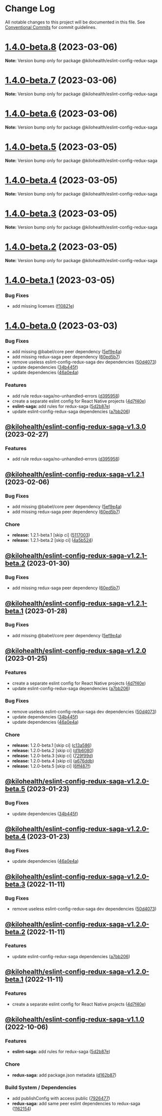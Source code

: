 # Change Log

All notable changes to this project will be documented in this file.
See [Conventional Commits](https://conventionalcommits.org) for commit guidelines.

# [1.4.0-beta.8](https://github.com/kilohealth/eslint-config/compare/v1.4.0-beta.7...v1.4.0-beta.8) (2023-03-06)

**Note:** Version bump only for package @kilohealth/eslint-config-redux-saga

# [1.4.0-beta.7](https://github.com/kilohealth/eslint-config/compare/v1.4.0-beta.6...v1.4.0-beta.7) (2023-03-06)

**Note:** Version bump only for package @kilohealth/eslint-config-redux-saga

# [1.4.0-beta.6](https://github.com/kilohealth/eslint-config/compare/v1.4.0-beta.5...v1.4.0-beta.6) (2023-03-06)

**Note:** Version bump only for package @kilohealth/eslint-config-redux-saga

# [1.4.0-beta.5](https://github.com/kilohealth/eslint-config/compare/v1.4.0-beta.4...v1.4.0-beta.5) (2023-03-05)

**Note:** Version bump only for package @kilohealth/eslint-config-redux-saga

# [1.4.0-beta.4](https://github.com/kilohealth/eslint-config/compare/v1.4.0-beta.3...v1.4.0-beta.4) (2023-03-05)

**Note:** Version bump only for package @kilohealth/eslint-config-redux-saga

# [1.4.0-beta.3](https://github.com/kilohealth/eslint-config/compare/v1.4.0-beta.2...v1.4.0-beta.3) (2023-03-05)

**Note:** Version bump only for package @kilohealth/eslint-config-redux-saga

# [1.4.0-beta.2](https://github.com/kilohealth/eslint-config/compare/v1.4.0-beta.1...v1.4.0-beta.2) (2023-03-05)

**Note:** Version bump only for package @kilohealth/eslint-config-redux-saga

# [1.4.0-beta.1](https://github.com/kilohealth/eslint-config/compare/v1.4.0-beta.0...v1.4.0-beta.1) (2023-03-05)

### Bug Fixes

- add missing licenses ([f10821e](https://github.com/kilohealth/eslint-config/commit/f10821e57be5f959b2f755b8f1c1180798680e07))

# [1.4.0-beta.0](https://github.com/kilohealth/eslint-config/compare/v1.0.0...v1.4.0-beta.0) (2023-03-03)

### Bug Fixes

- add missing @babel/core peer dependency ([5ef9e4a](https://github.com/kilohealth/eslint-config/commit/5ef9e4abf7b68882a3deddbec98f3e908d0813f1))
- add missing redux-saga peer dependency ([60ed5b7](https://github.com/kilohealth/eslint-config/commit/60ed5b79e22cb6f705c6cbf1407c560d27d90c01))
- remove useless eslint-config-redux-saga dev dependencies ([50d4073](https://github.com/kilohealth/eslint-config/commit/50d4073a2ab2e31472546fe2320d6485f1f0b90c))
- update dependencies ([34b445f](https://github.com/kilohealth/eslint-config/commit/34b445f8f970592d9ca0b5e4c14fab0465792e58))
- update dependencies ([46a0e4a](https://github.com/kilohealth/eslint-config/commit/46a0e4ae85d1bf1ca9e3f202ea3684c79993817c))

### Features

- add rule redux-saga/no-unhandled-errors ([d395958](https://github.com/kilohealth/eslint-config/commit/d395958b4091a691e897e52f0691c51eb77fbf2a))
- create a separate eslint config for React Native projects ([4d7f40e](https://github.com/kilohealth/eslint-config/commit/4d7f40ef1eb2e479ac4af362a0ed8cf3c238723d))
- **eslint-saga:** add rules for redux-saga ([5d2b87e](https://github.com/kilohealth/eslint-config/commit/5d2b87e28aaf241e04e081253bd4af91fa566a5d))
- update eslint-config-redux-saga dependencies ([a7bb206](https://github.com/kilohealth/eslint-config/commit/a7bb20634e465b170adfab49b10310c6a6bba214))

## [@kilohealth/eslint-config-redux-saga-v1.3.0](https://github.com/kilohealth/eslint-config/compare/@kilohealth/eslint-config-redux-saga-v1.2.1...@kilohealth/eslint-config-redux-saga-v1.3.0) (2023-02-27)

### Features

- add rule redux-saga/no-unhandled-errors ([d395958](https://github.com/kilohealth/eslint-config/commit/d395958b4091a691e897e52f0691c51eb77fbf2a))

## [@kilohealth/eslint-config-redux-saga-v1.2.1](https://github.com/kilohealth/eslint-config/compare/@kilohealth/eslint-config-redux-saga-v1.2.0...@kilohealth/eslint-config-redux-saga-v1.2.1) (2023-02-06)

### Bug Fixes

- add missing @babel/core peer dependency ([5ef9e4a](https://github.com/kilohealth/eslint-config/commit/5ef9e4abf7b68882a3deddbec98f3e908d0813f1))
- add missing redux-saga peer dependency ([60ed5b7](https://github.com/kilohealth/eslint-config/commit/60ed5b79e22cb6f705c6cbf1407c560d27d90c01))

### Chore

- **release:** 1.2.1-beta.1 [skip ci] ([5117003](https://github.com/kilohealth/eslint-config/commit/5117003dc21b6ea008399bd4ef750bf32cafad12))
- **release:** 1.2.1-beta.2 [skip ci] ([4a5b524](https://github.com/kilohealth/eslint-config/commit/4a5b524a5e90c48c6354fccb689418ea431853ae))

## [@kilohealth/eslint-config-redux-saga-v1.2.1-beta.2](https://github.com/kilohealth/eslint-config/compare/@kilohealth/eslint-config-redux-saga-v1.2.1-beta.1...@kilohealth/eslint-config-redux-saga-v1.2.1-beta.2) (2023-01-30)

### Bug Fixes

- add missing redux-saga peer dependency ([60ed5b7](https://github.com/kilohealth/eslint-config/commit/60ed5b79e22cb6f705c6cbf1407c560d27d90c01))

## [@kilohealth/eslint-config-redux-saga-v1.2.1-beta.1](https://github.com/kilohealth/eslint-config/compare/@kilohealth/eslint-config-redux-saga-v1.2.0...@kilohealth/eslint-config-redux-saga-v1.2.1-beta.1) (2023-01-28)

### Bug Fixes

- add missing @babel/core peer dependency ([5ef9e4a](https://github.com/kilohealth/eslint-config/commit/5ef9e4abf7b68882a3deddbec98f3e908d0813f1))

## [@kilohealth/eslint-config-redux-saga-v1.2.0](https://github.com/kilohealth/eslint-config/compare/@kilohealth/eslint-config-redux-saga-v1.1.0...@kilohealth/eslint-config-redux-saga-v1.2.0) (2023-01-25)

### Features

- create a separate eslint config for React Native projects ([4d7f40e](https://github.com/kilohealth/eslint-config/commit/4d7f40ef1eb2e479ac4af362a0ed8cf3c238723d))
- update eslint-config-redux-saga dependencies ([a7bb206](https://github.com/kilohealth/eslint-config/commit/a7bb20634e465b170adfab49b10310c6a6bba214))

### Bug Fixes

- remove useless eslint-config-redux-saga dev dependencies ([50d4073](https://github.com/kilohealth/eslint-config/commit/50d4073a2ab2e31472546fe2320d6485f1f0b90c))
- update dependencies ([34b445f](https://github.com/kilohealth/eslint-config/commit/34b445f8f970592d9ca0b5e4c14fab0465792e58))
- update dependencies ([46a0e4a](https://github.com/kilohealth/eslint-config/commit/46a0e4ae85d1bf1ca9e3f202ea3684c79993817c))

### Chore

- **release:** 1.2.0-beta.1 [skip ci] ([c13a586](https://github.com/kilohealth/eslint-config/commit/c13a586fc965c68d7284121bb9a213e288cb478e))
- **release:** 1.2.0-beta.2 [skip ci] ([d1b6080](https://github.com/kilohealth/eslint-config/commit/d1b60800e71ad6912523e06caca62b06c037f918))
- **release:** 1.2.0-beta.3 [skip ci] ([729f99d](https://github.com/kilohealth/eslint-config/commit/729f99d2d729c9c2dea7fe05b9282bf3e5f94c9c))
- **release:** 1.2.0-beta.4 [skip ci] ([a676ddb](https://github.com/kilohealth/eslint-config/commit/a676ddb1f9db71707ba12839d287a0540baac1e4))
- **release:** 1.2.0-beta.5 [skip ci] ([6ff487f](https://github.com/kilohealth/eslint-config/commit/6ff487fbd7d7c73b76435948b4788a723a3aba48))

## [@kilohealth/eslint-config-redux-saga-v1.2.0-beta.5](https://github.com/kilohealth/eslint-config/compare/@kilohealth/eslint-config-redux-saga-v1.2.0-beta.4...@kilohealth/eslint-config-redux-saga-v1.2.0-beta.5) (2023-01-23)

### Bug Fixes

- update dependencies ([34b445f](https://github.com/kilohealth/eslint-config/commit/34b445f8f970592d9ca0b5e4c14fab0465792e58))

## [@kilohealth/eslint-config-redux-saga-v1.2.0-beta.4](https://github.com/kilohealth/eslint-config/compare/@kilohealth/eslint-config-redux-saga-v1.2.0-beta.3...@kilohealth/eslint-config-redux-saga-v1.2.0-beta.4) (2023-01-23)

### Bug Fixes

- update dependencies ([46a0e4a](https://github.com/kilohealth/eslint-config/commit/46a0e4ae85d1bf1ca9e3f202ea3684c79993817c))

## [@kilohealth/eslint-config-redux-saga-v1.2.0-beta.3](https://github.com/kilohealth/eslint-config/compare/@kilohealth/eslint-config-redux-saga-v1.2.0-beta.2...@kilohealth/eslint-config-redux-saga-v1.2.0-beta.3) (2022-11-11)

### Bug Fixes

- remove useless eslint-config-redux-saga dev dependencies ([50d4073](https://github.com/kilohealth/eslint-config/commit/50d4073a2ab2e31472546fe2320d6485f1f0b90c))

## [@kilohealth/eslint-config-redux-saga-v1.2.0-beta.2](https://github.com/kilohealth/eslint-config/compare/@kilohealth/eslint-config-redux-saga-v1.2.0-beta.1...@kilohealth/eslint-config-redux-saga-v1.2.0-beta.2) (2022-11-11)

### Features

- update eslint-config-redux-saga dependencies ([a7bb206](https://github.com/kilohealth/eslint-config/commit/a7bb20634e465b170adfab49b10310c6a6bba214))

## [@kilohealth/eslint-config-redux-saga-v1.2.0-beta.1](https://github.com/kilohealth/eslint-config/compare/@kilohealth/eslint-config-redux-saga-v1.1.0...@kilohealth/eslint-config-redux-saga-v1.2.0-beta.1) (2022-11-11)

### Features

- create a separate eslint config for React Native projects ([4d7f40e](https://github.com/kilohealth/eslint-config/commit/4d7f40ef1eb2e479ac4af362a0ed8cf3c238723d))

## [@kilohealth/eslint-config-redux-saga-v1.1.0](https://github.com/kilohealth/eslint-config/compare/@kilohealth/eslint-config-redux-saga-v1.0.0...@kilohealth/eslint-config-redux-saga-v1.1.0) (2022-10-06)

### Features

- **eslint-saga:** add rules for redux-saga ([5d2b87e](https://github.com/kilohealth/eslint-config/commit/5d2b87e28aaf241e04e081253bd4af91fa566a5d))

### Chore

- **redux-saga:** add package.json metadata ([d162b87](https://github.com/kilohealth/eslint-config/commit/d162b8741395eb0e60e54924e04f61bfee58af90))

### Build System / Dependencies

- add publishConfig with access public ([7926477](https://github.com/kilohealth/eslint-config/commit/7926477ebf8df2d2079c65767864828c1671646d))
- **redux-saga:** add same peer eslint dependencies to redux-saga ([1162154](https://github.com/kilohealth/eslint-config/commit/116215435ca4775fc991048b6b68a8527394fe11))
